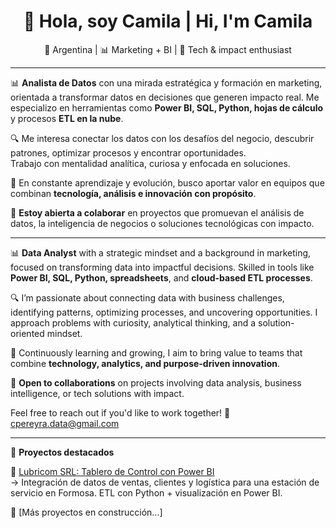 <h1 align="center">👋 Hola, soy Camila | Hi, I'm Camila</h1>
<p align="center">
📍 Argentina | 📊 Marketing + BI | 🌱 Tech & impact enthusiast
</p>


---

📊 **Analista de Datos** con una mirada estratégica y formación en marketing, orientada a transformar datos en decisiones que generen impacto real. 
Me especializo en herramientas como **Power BI, SQL, Python, hojas de cálculo** y procesos **ETL en la nube**.

🔍 Me interesa conectar los datos con los desafíos del negocio, descubrir patrones, optimizar procesos y encontrar oportunidades.  
Trabajo con mentalidad analítica, curiosa y enfocada en soluciones.

🌱 En constante aprendizaje y evolución, busco aportar valor en equipos que combinan **tecnología, análisis e innovación con propósito**.

🤝 **Estoy abierta a colaborar** en proyectos que promuevan el análisis de datos, la inteligencia de negocios o soluciones tecnológicas con impacto.

---

📊 **Data Analyst** with a strategic mindset and a background in marketing, focused on transforming data into impactful decisions. Skilled in tools like **Power BI, SQL, Python, spreadsheets**, and **cloud-based ETL processes**.

🔍 I’m passionate about connecting data with business challenges, identifying patterns, optimizing processes, and uncovering opportunities. I approach problems with curiosity, analytical thinking, and a solution-oriented mindset.

🌱 Continuously learning and growing, I aim to bring value to teams that combine **technology, analytics, and purpose-driven innovation**.

🤝 **Open to collaborations** on projects involving data analysis, business intelligence, or tech solutions with impact. 

Feel free to reach out if you'd like to work together!
📩 cpereyra.data@gmail.com

---

🚀 **Proyectos destacados**

🔹 [Lubricom SRL: Tablero de Control con Power BI](https://github.com/cpereyra-bi/LubricomSRL)  
→ Integración de datos de ventas, clientes y logística para una estación de servicio en Formosa. ETL con Python + visualización en Power BI.

🔹 [Más proyectos en construcción...]
